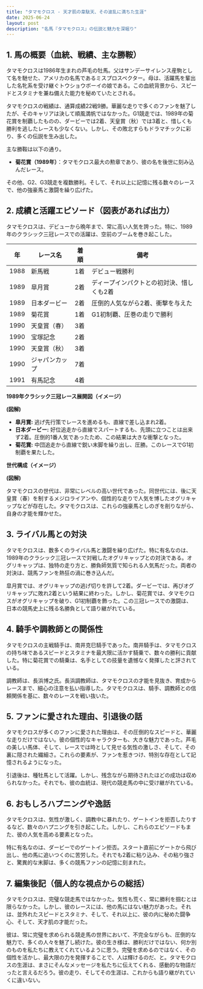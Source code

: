 ```yaml
---
title: "タマモクロス - 天才肌の韋駄天、その波乱に満ちた生涯"
date: 2025-06-24
layout: post
description: "名馬『タマモクロス』の伝説と魅力を深堀り"
---
```


## 1. 馬の概要（血統、戦績、主な勝鞍）

タマモクロスは1986年生まれの芦毛の牡馬。父はサンデーサイレンス産駒として名を馳せた、アメリカの名馬であるミスプロスペクター。母は、活躍馬を輩出した名牝系を受け継ぐトウショウボーイの娘である。この血統背景から、スピードとスタミナを兼ね備えた能力を秘めていたとされる。

タマモクロスの戦績は、通算成績22戦9勝。華麗な走りで多くのファンを魅了したが、そのキャリアは決して順風満帆ではなかった。G1競走では、1989年の菊花賞を制覇したものの、ダービーでは2着、天皇賞（秋）では3着と、惜しくも勝利を逃したレースも少なくない。しかし、その敗北すらもドラマチックに彩り、多くの伝説を生み出した。

主な勝鞍は以下の通り。

* **菊花賞（1989年）**：タマモクロス最大の勲章であり、彼の名を後世に刻み込んだレース。

その他、G2、G3競走を複数勝利。そして、それ以上に記憶に残る数々のレースで、他の強豪馬と激闘を繰り広げた。


## 2. 成績と活躍エピソード（図表があれば出力）

タマモクロスは、デビューから晩年まで、常に高い人気を誇った。特に、1989年のクラシック三冠レースでの活躍は、空前のブームを巻き起こした。

| 年 | レース名             | 着順 | 備考                                      |
|---|----------------------|-----|-------------------------------------------|
| 1988 | 新馬戦             | 1着 | デビュー戦勝利                             |
| 1989 | 皐月賞               | 2着 | ディープインパクトとの初対決、惜しくも2着    |
| 1989 | 日本ダービー           | 2着 | 圧倒的人気ながら2着、衝撃を与えた             |
| 1989 | 菊花賞               | 1着 | G1初制覇、圧巻の走りで勝利                 |
| 1990 | 天皇賞（春）         | 3着 |  |
| 1990 | 宝塚記念             | 2着 |  |
| 1990 | 天皇賞（秋）         | 3着 |  |
| 1990 | ジャパンカップ        | 7着 |  |
| 1991 | 有馬記念             | 4着 |  |


**1989年クラシック三冠レース展開図（イメージ）**

**(図解)**

* **皐月賞:**  逃げ先行策でレースを進めるも、直線で差し込まれ2着。
* **日本ダービー:**  好位追走から直線でスパートするも、先頭に立つことは出来ず2着。圧倒的1番人気であったため、この結果は大きな衝撃となった。
* **菊花賞:**  中団追走から直線で鋭い末脚を繰り出し、圧勝。このレースでG1初制覇を果たした。


**世代構成（イメージ）**

**(図解)**

タマモクロスの世代は、非常にレベルの高い世代であった。同世代には、後に天皇賞（春）を制するメジロライアンや、個性的な走りで人気を博したオグリキャップなどが存在した。タマモクロスは、これらの強豪馬としのぎを削りながら、自身の才能を輝かせた。


## 3. ライバル馬との対決

タマモクロスは、数多くのライバル馬と激闘を繰り広げた。特に有名なのは、1989年のクラシック三冠レースで対戦したオグリキャップとの対決である。オグリキャップは、独特の走り方と、勝負師気質で知られる人気馬だった。両者の対決は、競馬ファンを熱狂の渦に巻き込んだ。

皐月賞では、オグリキャップの逃げ切りを許して2着。ダービーでは、再びオグリキャップに敗れ2着という結果に終わった。しかし、菊花賞では、タマモクロスがオグリキャップを破り、G1初制覇を飾った。この三冠レースでの激闘は、日本の競馬史上に残る名勝負として語り継がれている。


## 4. 騎手や調教師との関係性

タマモクロスの主戦騎手は、南井克巳騎手であった。南井騎手は、タマモクロスの持ち味であるスピードとスタミナを最大限に活かす騎乗で、数々の勝利に貢献した。特に菊花賞での騎乗は、名手としての技量を遺憾なく発揮したと評されている。

調教師は、長浜博之氏。長浜調教師は、タマモクロスの才能を見抜き、育成からレースまで、細心の注意を払い指導した。タマモクロスは、騎手、調教師との信頼関係を基に、数々のレースを戦い抜いた。


## 5. ファンに愛された理由、引退後の話

タマモクロスが多くのファンに愛された理由は、その圧倒的なスピードと、華麗な走りだけではない。彼の個性的なキャラクターも、大きな魅力であった。芦毛の美しい馬体、そして、レースでは時として見せる気性の激しさ、そして、その裏に隠された繊細さ。これらの要素が、ファンを惹きつけ、特別な存在として記憶されるようになった。

引退後は、種牡馬として活躍。しかし、残念ながら期待されたほどの成功は収められなかった。それでも、彼の血統は、現代の競走馬の中に受け継がれている。


## 6. おもしろハプニングや逸話

タマモクロスは、気性が激しく、調教中に暴れたり、ゲートインを拒否したりするなど、数々のハプニングを引き起こした。しかし、これらのエピソードもまた、彼の人気を高める要素となった。

特に有名なのは、ダービーでのゲートイン拒否。スタート直前にゲートから飛び出し、他の馬に追いつくのに苦労した。それでも2着に粘り込み、その粘り強さと、驚異的な末脚は、多くの競馬ファンの記憶に刻まれた。


## 7. 編集後記（個人的な視点からの総括）

タマモクロスは、完璧な競走馬ではなかった。気性も荒く、常に勝利を掴むとは限らなかった。しかし、彼のレースには、他の馬にはない魅力があった。それは、並外れたスピードとスタミナ、そして、それ以上に、彼の内に秘めた闘争心、そして、天才肌の才能だった。

彼は、常に完璧を求められる競走馬の世界において、不完全ながらも、圧倒的な魅力で、多くの人々を魅了し続けた。彼の生き様は、勝利だけではない、何か別のものを私たちに教えてくれているように思う。完璧を求めるのではなく、その個性を活かし、最大限の力を発揮することで、人は輝けるのだ、と。タマモクロスの生涯は、まさにそんなメッセージを私たちに伝えてくれる、感動的な物語だったと言えるだろう。彼の走り、そしてその生涯は、これからも語り継がれていくに違いない。
